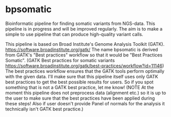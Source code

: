 # bpsomatic
Bioinformatic pipeline for finding somatic variants from NGS-data. This pipeline is in progress and will be improved regularly. The aim is to make a simple to use pipeline that can produce high-quality variant calls.

This pipeline is based on Broad Institute's Genome Analysis Toolkit (GATK). https://software.broadinstitute.org/gatk/
The name bpsomatic is derived from GATK's "Best practices" workflow so that it would be "Best Practices Somatic". (GATK Best practices for somatic variants https://software.broadinstitute.org/gatk/best-practices/workflow?id=11146) The best practices workflow ensures that the GATK tools perform optimally with the given data. I'll make sure that this pipeline itself uses only GATK best practices to get the best possible results for users. So if you spot something that is not a GATK best practice, let me know!
(NOTE At the moment this pipeline does not preprocess data (alignment etc.) so it is up to the user to make sure that the best practices have been applied during these steps! Also if user doesn't provide Panel of normals for the analysis it technically isn't GATK best practice.)
